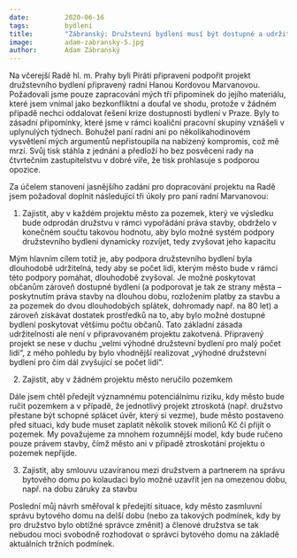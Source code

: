 ```yaml
---
date:         2020-06-16
tags:         bydlení
title:        "Zábranský: Družstevní bydlení musí být dostupné a udržitelné pro občany i pro město"
image: 	      adam-zabransky-5.jpg
author:       Adam Zábranský
---
```


Na včerejší Radě hl. m. Prahy byli Piráti připraveni podpořit projekt družstevního bydlení připravený radní Hanou Kordovou Marvanovou. Požadovali jsme pouze zapracování mých tří připomínek do jejího materiálu, které jsem vnímal jako bezkonfliktní a doufal ve shodu, protože v žádném případě nechci oddalovat řešení krize dostupnosti bydlení v Praze. Byly to zásadní připomínky, které jsme v rámci koaliční pracovní skupiny vznášeli v uplynulých týdnech. Bohužel paní radní ani po několikahodinovém vysvětlení mých argumentů nepřistoupila na nabízený kompromis, což mě mrzí. Svůj tisk stáhla z jednání a předloží ho bez posvěcení rady na čtvrtečním zastupitelstvu v dobré víře, že tisk prohlasuje s podporou opozice. 

Za účelem stanovení jasnějšího zadání pro dopracování projektu na Radě jsem požadoval doplnit následující tři úkoly pro paní radní Marvanovou:

1. Zajistit, aby v každém projektu město za pozemek, který ve výsledku bude odprodán družstvu v rámci vypořádání práva stavby, obdrželo v konečném součtu takovou hodnotu, aby bylo možné systém podpory družstevního bydlení dynamicky rozvíjet, tedy zvyšovat jeho kapacitu

Mým hlavním cílem totiž je, aby podpora družstevního bydlení byla dlouhodobě udržitelná, tedy aby se počet lidí, kterým město bude v rámci této podpory pomáhat, dlouhodobě zvyšoval. Je možné poskytovat občanům zároveň dostupné bydlení (a podporovat je tak ze strany města – poskytnutím práva stavby na dlouhou dobu, rozložením platby za stavbu a za pozemek do dvou dlouhodobých splátek, dohromady např. na 80 let) a zároveň získávat dostatek prostředků na to, aby bylo možné dostupné bydlení poskytovat většímu počtu občanů. Tato základní zásada udržitelnosti ale není v připravovaném projektu zakotvená. Připravený projekt se nese v duchu „velmi výhodné družstevní bydlení pro malý počet lidí“, z mého pohledu by bylo vhodnější realizovat „výhodné družstevní bydlení pro čím dál zvyšující se počet lidí“. 

2. Zajistit, aby v žádném projektu město neručilo pozemkem

Dále jsem chtěl předejít významnému potenciálnímu riziku, kdy město bude ručit pozemkem a v případě, že jednotlivý projekt ztroskotá (např. družstvo přestane být schopné splácet úvěr, který si vezme), bude město postaveno před situaci, kdy bude muset zaplatit několik stovek milionů Kč či přijít o pozemek. My považujeme za mnohem rozumnější model, kdy bude ručeno pouze právem stavby, čímž město ani v případě ztroskotání projektu o pozemek nepřijde.

3. Zajistit, aby smlouvu uzavíranou mezi družstvem a partnerem na správu bytového domu po kolaudaci bylo možné uzavřít jen na omezenou dobu, např. na dobu záruky za stavbu

Poslední můj návrh směřoval k předejití situace, kdy město zasmluvní správu bytového domu na delší dobu (nebo za takových podmínek, kdy by pro družstvo bylo obtížné správce změnit) a členové družstva se tak nebudou moci svobodně rozhodovat o správci bytového domu na základě aktuálních tržních podmínek.
